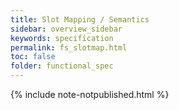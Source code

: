 ```yaml
---
title: Slot Mapping / Semantics
sidebar: overview_sidebar
keywords: specification
permalink: fs_slotmap.html
toc: false
folder: functional_spec
---
```


{% include note-notpublished.html %}

